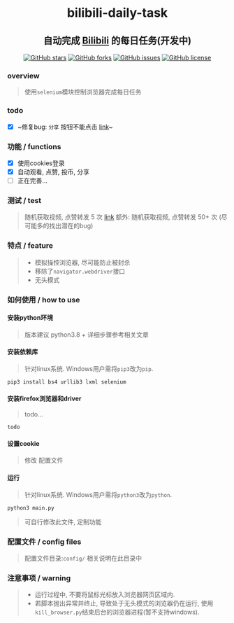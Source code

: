 <div align="center">
<h1 align="center">
bilibili-daily-task
</h1>
<h2 align="center">
自动完成 <a href="https://bilibili.com">Bilibili</a> 的每日任务(开发中)
</h2>

[![GitHub stars](https://img.shields.io/github/stars/sb-child/bilibili-daily-task?label=stars%2F%E6%98%9F%E6%A0%87&style=flat-square)](https://github.com/sb-child/bilibili-daily-task/stargazers)
[![GitHub forks](https://img.shields.io/github/forks/sb-child/bilibili-daily-task?label=forks%2F%E5%88%86%E6%94%AF&style=flat-square)](https://github.com/sb-child/bilibili-daily-task/network)
[![GitHub issues](https://img.shields.io/github/issues/sb-child/bilibili-daily-task?label=issues%2F%E8%AE%AE%E9%A2%98&style=flat-square)](https://github.com/sb-child/bilibili-daily-task/issues)
[![GitHub license](https://img.shields.io/github/license/sb-child/bilibili-daily-task?label=license%2F%E8%AE%B8%E5%8F%AF%E8%AF%81&style=flat-square)](https://github.com/sb-child/bilibili-daily-task/blob/main/LICENSE)
</div>

### overview
> 使用`selenium`模块控制浏览器完成每日任务

### todo
- [x] ~修复bug: `分享` 按钮不能点击 [link](https://github.com/sb-child/bilibili-daily-task/blob/main/mod_coin.py#L63)~

### 功能 / functions
- [x] 使用cookies登录
- [x] 自动观看, 点赞, 投币, 分享
- [ ] 正在完善...

### 测试 / test
> 随机获取视频, 点赞转发 5 次 [link](https://www.sbchild.top/bdt_1.mp4)
> 额外: 随机获取视频, 点赞转发 50+ 次 (尽可能多的找出潜在的bug)

### 特点 / feature
> - 模拟操控浏览器, 尽可能防止被封杀
> - 移除了`navigator.webdriver`接口
> - 无头模式

### 如何使用 / how to use
#### 安装python环境
> 版本建议 python3.8 +
> 详细步骤参考相关文章

#### 安装依赖库
> 针对linux系统. Windows用户需将`pip3`改为`pip`.
```
pip3 install bs4 urllib3 lxml selenium
```

#### 安装firefox浏览器和driver
> todo...
```
todo
```

#### 设置cookie
> 修改 配置文件

#### 运行
> 针对linux系统. Windows用户需将`python3`改为`python`.
```
python3 main.py
```
> 可自行修改此文件, 定制功能

### 配置文件 / config files
> 配置文件目录:`config/`
> 相关说明在此目录中

### 注意事项 / warning
> - 运行过程中, 不要将鼠标光标放入浏览器网页区域内.
> - 若脚本抛出异常并终止, 导致处于无头模式的浏览器仍在运行, 使用`kill_browser.py`结束后台的浏览器进程(暂不支持windows).
